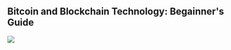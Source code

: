 ## Bitcoin and Blockchain Technology: Begainner's Guide

![](https://qoinbook.com/blogs/wp-content/uploads/sites/6/2018/10/Bitcoin-Infographic_final.jpg)
